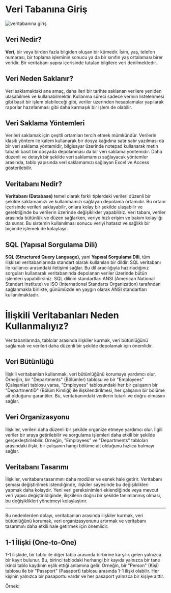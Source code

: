 # Veri Tabanına Giriş

![veritabanına giriş](https://cdn.corporatefinanceinstitute.com/assets/database-1024x703.jpeg)


## Veri Nedir?

**Veri**, bir veya birden fazla bilgiden oluşan bir kümedir. İsim, yaş, telefon numarası, bir toplama işleminin sonucu ya da bir sınıfın yaş ortalaması birer veridir. Bir veritabanı yapısı içerisinde tutulan bilgilere veri denilmektedir.

## Veri Neden Saklanır?

Veri saklamaktaki ana amaç, daha ileri bir tarihte saklanan verilere yeniden ulaşabilmek ve kullanabilmektir. Kullanma süreci sadece verinin listelenmesi gibi basit bir işlem olabileceği gibi, veriler üzerinden hesaplamalar yapılarak raporlar hazırlanması gibi daha karmaşık bir işlem de olabilir.

## Veri Saklama Yöntemleri

Verileri saklamak için çeşitli ortamları tercih etmek mümkündür. Verilerin klasik yöntem ile kalem kullanarak bir dosya kağıdına satır satır yazılması da bir veri saklama yöntemidir, bilgisayar üzerinde notepad kullanarak metin tabanlı basit bir dosyada depolanması da bir veri saklama yöntemidir. Daha düzenli ve detaylı bir şekilde veri saklamamızı sağlayacak yöntemler arasında, tablo yapısında veri saklamamızı sağlayan Excel ve Access gösterilebilir.

## Veritabanı Nedir?

**Veritabanı (Database)** temel olarak farklı tiplerdeki verileri düzenli bir şekilde saklamamızı ve kullanmamızı sağlayan depolama ortamıdır. Bu ortam içerisinde verileri saklayabilir, onlara kolay bir şekilde ulaşabilir ve gerektiğinde bu verilerin üzerinde değişiklikler yapabiliriz. Veri tabanı, veriler arasında bütünlük ve düzen sağlarken, veriye hızlı erişim ve bakım kolaylığı da sunar. Bu sistemin kullanılması sonucu veriyi hatasız ve sağlıklı bir biçimde işlemek de kolaylaşır.

## SQL (Yapısal Sorgulama Dili)

**SQL (Structured Query Language)**, yani **Yapısal Sorgulama Dili**, tüm ilişkisel veritabanlarında standart olarak kullanılan bir dildir. SQL veritabanı ile kullanıcı arasındaki iletişimi sağlar. Bu dil aracılığıyla hazırladığınız sorguları kullanarak veritabanında depolanan veriler üzerinde bütün işlemleri yapabilirsiniz. SQL dilinin standartları ANSI (American National Standart Institute) ve ISO (International Standarts Organization) tarafından sağlanmakla birlikte, günümüzde en yaygın olarak ANSI standartları kullanılmaktadır.


# İlişkili Veritabanları Neden Kullanmalıyız?

Veritabanlarında, tablolar arasında ilişkiler kurmak, veri bütünlüğünü sağlamak ve verileri daha düzenli bir şekilde depolamak için önemlidir.

## Veri Bütünlüğü

İlişkili veritabanları kullanmak, veri bütünlüğünü korumaya yardımcı olur. Örneğin, bir "Departments" (Bölümler) tablosu ve bir "Employees" (Çalışanlar) tablosu varsa, "Employees" tablosundaki her bir çalışanın bir "DepartmentID" (Bölüm Kimliği) ile ilişkilendirilmesi, her çalışanın bir bölüme ait olduğunu garantiler. Bu, veritabanındaki verilerin tutarlı ve doğru olmasını sağlar.

## Veri Organizasyonu

İlişkiler, verileri daha düzenli bir şekilde organize etmeye yardımcı olur. İlgili veriler bir araya getirilebilir ve sorgulama işlemleri daha etkili bir şekilde gerçekleştirilebilir. Örneğin, "Employees" ve "Departments" tabloları arasındaki ilişki, bir çalışanın hangi bölüme ait olduğunu hızlıca bulmayı sağlar.

## Veritabanı Tasarımı

İlişkiler, veritabanı tasarımını daha modüler ve esnek hale getirir. Veritabanı şeması değiştirilmek istendiğinde, ilişkiler sayesinde bu değişiklikleri yapmak daha kolaydır. Yeni veri gereksinimleri eklendiğinde veya mevcut veri yapısı değiştirildiğinde, ilişkilerin doğru bir şekilde tanımlanmış olması, bu değişiklikleri yönetmeyi kolaylaştırır.

---

Bu nedenlerden dolayı, veritabanları arasında ilişkiler kurmak, veri bütünlüğünü korumak, veri organizasyonunu artırmak ve veritabanı tasarımını daha etkili hale getirmek için önemlidir.

## 1-1 İlişki (One-to-One)

1-1 ilişkide, bir tablo ile diğer tablo arasında birbirine karşılık gelen yalnızca bir kayıt bulunur. Bu, birinci tablodaki herhangi bir kayıda yalnızca bir tane ikinci tablo kaydının eşlik ettiği anlamına gelir. Örneğin, bir "Person" (Kişi) tablosu ile bir "Passport" (Pasaport) tablosu arasında 1-1 ilişki olabilir. Her kişinin yalnızca bir pasaportu vardır ve her pasaport yalnızca bir kişiye aittir.

Örnek:
